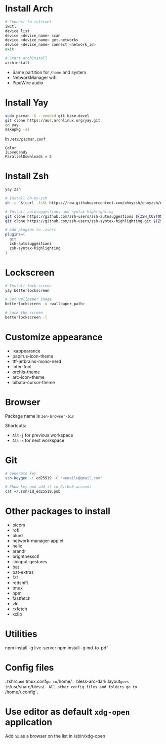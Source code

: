 # Install Arch

```sh
# Connect to internet
iwctl
device list
device <device_name> scan
device <device_name> get-networks
device <device_name> connect <network_id>
exit

# Start archinstall
archinstall
```

- Same partition for `/home` and system
- NetworkManager wifi
- PipeWire audio

# Install Yay

```sh
sudo pacman -S --needed git base-devel
git clone https://aur.archlinux.org/yay.git
cd yay
makepkg -si
```

In `/etc/pacman.conf`
```
Color
ILoveCandy
ParallelDownloads = 5
```

# Install Zsh

```sh
yay zsh

# Install oh-my-zsh
sh -c "$(curl -fsSL https://raw.githubusercontent.com/ohmyzsh/ohmyzsh/master/tools/install.sh)"

# Install autosuggestions and syntax highlighting
git clone https://github.com/zsh-users/zsh-autosuggestions ${ZSH_CUSTOM:-~/.oh-my-zsh/custom}/plugins/zsh-autosuggestions
git clone https://github.com/zsh-users/zsh-syntax-highlighting.git ${ZSH_CUSTOM:-~/.oh-my-zsh/custom}/plugins/zsh-syntax-highlighting

# Add plugins to .zshrc
plugins=(
  git
  zsh-autosuggestions
  zsh-syntax-highlighting
)
```

# Lockscreen

```sh
# Install lock screen
yay betterlockscreen

# Set wallpaper image
betterlockscreen -u <wallpaper_path>

# Lock the screen
betterlockscreen -l
```

# Customize appearance

- lxappearance
- papirus-icon-theme
- ttf-jetbrains-mono-nerd
- inter-font
- orchis-theme
- arc-icon-theme
- bibata-cursor-theme

# Browser

Package name is `zen-browser-bin`

Shortcuts:
- `Alt-j` for previous workspace
- `Alt-k` for next workspace

# Git

```bash
# Generate key
ssh-keygen -t ed25519 -C "<email>@gmail.com"

# Show key and add it to GitHub account
cat ~/.ssh/id_ed25519.pub
```

# Other packages to install

- picom
- rofi
- bluez
- network-manager-applet
- helix
- arandr
- brightnessctl
- libinput-gestures
- bat
- bat-extras
- fzf
- redshift
- tmux
- npm
- fastfetch
- vlc
- rxfetch
- xclip

# Utilities

npm install -g live-server
npm install -g md-to-pdf

# Config files

.zshrc` and `.tmux.conf` go in `/home/<user>`.
`bless-arc-dark.layout` goes in `/usr/share/bless/`.
All other config files and folders go to `/home/<user>/.config`.

# Use editor as default `xdg-open` application

Add `hx` as a browser on the list in /sbin/xdg-open
